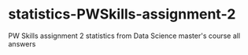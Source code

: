 # statistics-PWSkills-assignment-2
PW Skills assignment 2 statistics from Data Science master's course all answers
